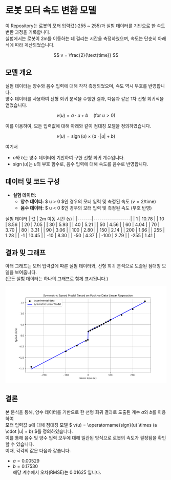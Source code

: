 # 로봇 모터 속도 변환 모델

이 Repository는 로봇의 모터 입력값(-255 ~ 255)과 실험 데이터를 기반으로 한 속도 변환 과정을 기록합니다.  
실험에서는 로봇이 2m를 이동하는 데 걸리는 시간을 측정하였으며, 속도는 단순히 아래 식에 따라 계산되었습니다.

$$
v = \frac{2}{\text{time}}
$$

## 모델 개요

실험 데이터는 양수와 음수 입력에 대해 각각 측정되었으며, 속도 역시 부호를 반영합니다.  
양수 데이터를 사용하여 선형 회귀 분석을 수행한 결과, 다음과 같은 1차 선형 회귀식을 얻었습니다.

$$
v(u) = a \cdot u + b \quad \text{(for } u > 0\text{)}
$$

이를 이용하여, 모든 입력값에 대해 아래와 같이 점대칭 모델을 정의하였습니다.

$$
v(u) = \operatorname{sign}(u) \times (a \cdot |u| + b)
$$

여기서  
- $a$와 $b$는 양수 데이터에 기반하여 구한 선형 회귀 계수입니다.
- $\operatorname{sign}(u)$는 $u$의 부호 함수로, 음수 입력에 대해 속도를 음수로 반영합니다.

## 데이터 및 코드 구성

- **실험 데이터:**  
  - **양수 데이터:** $ u > 0 $인 경우의 모터 입력 및 측정된 속도 $(v = 2/\text{time}$)
  - **음수 데이터:** $ u < 0 $인 경우의 모터 입력 및 측정된 속도 (부호 반영)

실험 데이터
| 값    | 2m 이동 시간 (s) |
|-------|------------------|
| 1     | 10.78            |
| 10    | 8.56             |
| 20    | 7.05             |
| 30    | 5.93             |
| 40    | 5.21             |
| 50    | 4.56             |
| 60    | 4.04             |
| 70    | 3.70             |
| 80    | 3.31             |
| 90    | 3.06             |
| 100   | 2.80             |
| 150   | 2.14             |
| 200   | 1.66             |
| 255   | 1.28             |
| -1    | 10.45            |
| -10   | 8.30             |
| -50   | 4.37             |
| -100  | 2.79             |
| -255  | 1.41             |


## 결과 및 그래프

아래 그래프는 모터 입력값에 따른 실험 데이터와, 선형 회귀 분석으로 도출된 점대칭 모델을 보여줍니다.  
(모든 실험 데이터는 하나의 그래프로 함께 표시됩니다.)

![점대칭 속도 모델](images/symmetric_speed_model.png)

## 결론

본 분석을 통해, 양수 데이터를 기반으로 한 선형 회귀 결과로 도출된 계수 $a$와 $b$를 이용하여  
모터 입력값 $u$에 대해 점대칭 모델 $ v(u) = \operatorname{sign}(u) \times (a \cdot |u| + b) $를 정의하였습니다.  
이를 통해 음수 및 양수 입력 모두에 대해 일관된 방식으로 로봇의 속도가 결정됨을 확인할 수 있습니다.  
이때, 각각의 값은 다음과 같습니다.
- $a = 0.00529$  
- $b = 0.17530$  
해당 계수에서 오차(RMSE)는 0.01625 입니다.
